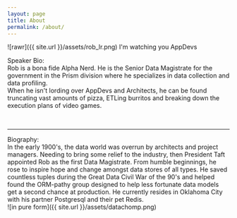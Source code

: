 ```yaml
---
layout: page
title: About
permalink: /about/
---
```


![rawr]({{ site.url }}/assets/rob_lr.png)
I'm watching you AppDevs

Speaker Bio:    
Rob is a bona fide Alpha Nerd. He is the Senior Data Magistrate for the government in the Prism division where he specializes in data collection and data profiling.  
When he isn't lording over AppDevs and Architects, he can be found truncating vast amounts of pizza, ETLing burritos and breaking down the execution plans of video games.  
  
<br/>
<hr/>
Biography:  
<br/>  
In the early 1900's, the data world was overrun by architects and project managers. Needing to bring some relief to the industry, then President Taft appointed Rob as the first Data Magistrate. From humble beginnings, he rose to inspire hope and change amongst data stores of all types. He saved countless tuples during the Great Data Civil War of the 90's and helped found the ORM-pathy group designed to help less fortunate data models get a second chance at production. He currently resides in Oklahoma City with his partner Postgresql and their pet Redis.
<br/>
![in pure form]({{ site.url }}/assets/datachomp.png)